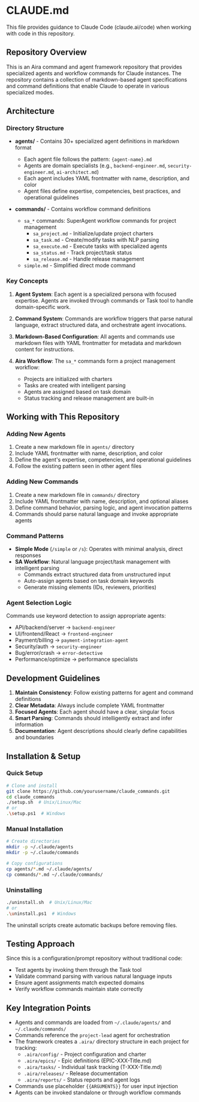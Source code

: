 # CLAUDE.md

This file provides guidance to Claude Code (claude.ai/code) when working with code in this repository.

## Repository Overview

This is an Aira command and agent framework repository that provides specialized agents and workflow commands for Claude instances. The repository contains a collection of markdown-based agent specifications and command definitions that enable Claude to operate in various specialized modes.

## Architecture

### Directory Structure

- **agents/** - Contains 30+ specialized agent definitions in markdown format
  - Each agent file follows the pattern: `{agent-name}.md`
  - Agents are domain specialists (e.g., `backend-engineer.md`, `security-engineer.md`, `ai-architect.md`)
  - Each agent includes YAML frontmatter with name, description, and color
  - Agent files define expertise, competencies, best practices, and operational guidelines

- **commands/** - Contains workflow command definitions
  - `sa_*` commands: SuperAgent workflow commands for project management
    - `sa_project.md` - Initialize/update project charters
    - `sa_task.md` - Create/modify tasks with NLP parsing
    - `sa_execute.md` - Execute tasks with specialized agents
    - `sa_status.md` - Track project/task status
    - `sa_release.md` - Handle release management
  - `simple.md` - Simplified direct mode command

### Key Concepts

1. **Agent System**: Each agent is a specialized persona with focused expertise. Agents are invoked through commands or Task tool to handle domain-specific work.

2. **Command System**: Commands are workflow triggers that parse natural language, extract structured data, and orchestrate agent invocations.

3. **Markdown-Based Configuration**: All agents and commands use markdown files with YAML frontmatter for metadata and markdown content for instructions.

4. **Aira Workflow**: The `sa_*` commands form a project management workflow:
   - Projects are initialized with charters
   - Tasks are created with intelligent parsing
   - Agents are assigned based on task domain
   - Status tracking and release management are built-in

## Working with This Repository

### Adding New Agents

1. Create a new markdown file in `agents/` directory
2. Include YAML frontmatter with name, description, and color
3. Define the agent's expertise, competencies, and operational guidelines
4. Follow the existing pattern seen in other agent files

### Adding New Commands

1. Create a new markdown file in `commands/` directory
2. Include YAML frontmatter with name, description, and optional aliases
3. Define command behavior, parsing logic, and agent invocation patterns
4. Commands should parse natural language and invoke appropriate agents

### Command Patterns

- **Simple Mode** (`/simple` or `/s`): Operates with minimal analysis, direct responses
- **SA Workflow**: Natural language project/task management with intelligent parsing
  - Commands extract structured data from unstructured input
  - Auto-assign agents based on task domain keywords
  - Generate missing elements (IDs, reviewers, priorities)

### Agent Selection Logic

Commands use keyword detection to assign appropriate agents:
- API/backend/server → `backend-engineer`
- UI/frontend/React → `frontend-engineer`
- Payment/billing → `payment-integration-agent`
- Security/auth → `security-engineer`
- Bug/error/crash → `error-detective`
- Performance/optimize → performance specialists

## Development Guidelines

1. **Maintain Consistency**: Follow existing patterns for agent and command definitions
2. **Clear Metadata**: Always include complete YAML frontmatter
3. **Focused Agents**: Each agent should have a clear, singular focus
4. **Smart Parsing**: Commands should intelligently extract and infer information
5. **Documentation**: Agent descriptions should clearly define capabilities and boundaries

## Installation & Setup

### Quick Setup
```bash
# Clone and install
git clone https://github.com/yourusername/claude_commands.git
cd claude_commands
./setup.sh  # Unix/Linux/Mac
# or
.\setup.ps1  # Windows
```

### Manual Installation
```bash
# Create directories
mkdir -p ~/.claude/agents
mkdir -p ~/.claude/commands

# Copy configurations
cp agents/*.md ~/.claude/agents/
cp commands/*.md ~/.claude/commands/
```

### Uninstalling
```bash
./uninstall.sh  # Unix/Linux/Mac
# or
.\uninstall.ps1  # Windows
```

The uninstall scripts create automatic backups before removing files.

## Testing Approach

Since this is a configuration/prompt repository without traditional code:
- Test agents by invoking them through the Task tool
- Validate command parsing with various natural language inputs
- Ensure agent assignments match expected domains
- Verify workflow commands maintain state correctly

## Key Integration Points

- Agents and commands are loaded from `~/.claude/agents/` and `~/.claude/commands/`
- Commands reference the `project-lead` agent for orchestration
- The framework creates a `.aira/` directory structure in each project for tracking:
  - `.aira/config/` - Project configuration and charter
  - `.aira/epics/` - Epic definitions (EPIC-XXX-Title.md)
  - `.aira/tasks/` - Individual task tracking (T-XXX-Title.md)
  - `.aira/releases/` - Release documentation
  - `.aira/reports/` - Status reports and agent logs
- Commands use placeholder `{{ARGUMENTS}}` for user input injection
- Agents can be invoked standalone or through workflow commands